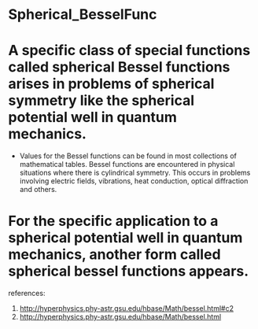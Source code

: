 # Spherical_BesselFunc
# A specific class of special functions called spherical Bessel functions arises in problems of spherical symmetry like the spherical potential well in quantum mechanics.
 * Values for the Bessel functions can be found in most collections of mathematical tables. Bessel functions are encountered in physical situations where there is cylindrical symmetry. This occurs in problems involving electric fields, vibrations, heat conduction, optical diffraction and others.

# For the specific application to a spherical potential well in quantum mechanics, another form called spherical bessel functions appears.

references:
1. http://hyperphysics.phy-astr.gsu.edu/hbase/Math/bessel.html#c2
2. http://hyperphysics.phy-astr.gsu.edu/hbase/Math/bessel.html
